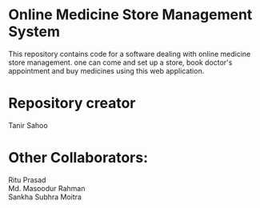 # Online Medicine Store Management System
This repository contains code for a software dealing with online medicine store management. one can come and set up a store, book doctor's appointment and buy medicines using this web application.

# Repository creator
Tanir Sahoo

# Other Collaborators:
Ritu Prasad<br>
Md. Masoodur Rahman<br>
Sankha Subhra Moitra
